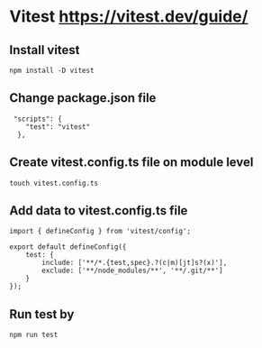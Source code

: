 # Vitest <https://vitest.dev/guide/>

## Install vitest

```
npm install -D vitest
```

## Change package.json file

```
 "scripts": {
    "test": "vitest"
  },
```

## Create vitest.config.ts file on module level

```
touch vitest.config.ts
```

## Add data to vitest.config.ts file

```
import { defineConfig } from 'vitest/config';

export default defineConfig({
    test: {
        include: ['**/*.{test,spec}.?(c|m)[jt]s?(x)'],
        exclude: ['**/node_modules/**', '**/.git/**']
    }
});
```

## Run test by

```
npm run test
```
